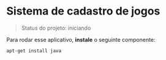 # Sistema de cadastro de jogos

> Status do projeto: iniciando

Para rodar esse aplicativo, **instale** o seguinte componente:

```
apt-get install java
```
